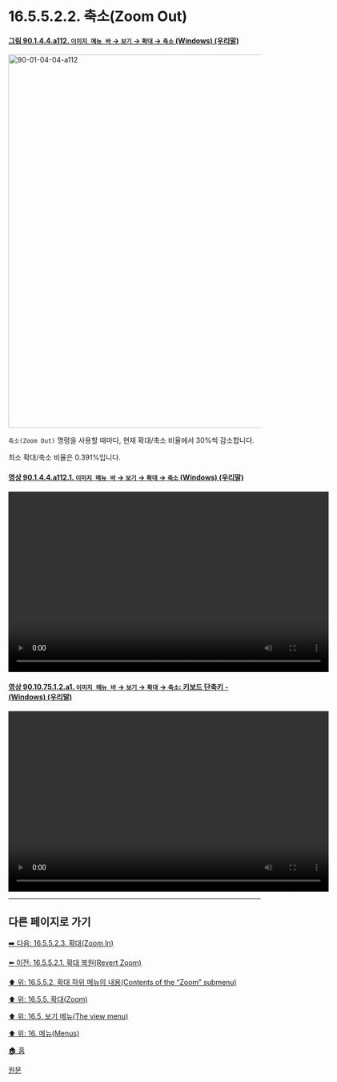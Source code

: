# 16.5.5.2.2. 축소(Zoom Out)

<a id="90-01-04-04-a112"></a>

#### [그림 90.1.4.4.a112. `이미지 메뉴 바` → `보기` → `확대` → `축소` (Windows) (우리말)](./90-01-04-04-zoom.md#90-01-04-04-a112)
<img width="572" height="745" alt="90-01-04-04-a112" src="https://github.com/user-attachments/assets/339ed3b3-c176-4ad9-bc9f-9ff689ef509b" />

`축소(Zoom Out)` 명령을 사용할 때마다, 현재 확대/축소 비율에서 30%씩 감소합니다.

최소 확대/축소 비율은 0.391%입니다.

<a id="90-01-04-04-a112-01"></a>

#### [영상 90.1.4.4.a112.1. `이미지 메뉴 바` → `보기` → `확대` → `축소` (Windows) (우리말)](./90-01-04-04-zoom.md#90-01-04-04-a112-01)
<video controls="controls" width="640" height="360" src="https://github.com/user-attachments/assets/ba1a70b9-178a-4427-8fcc-7ff1feb98d78"></video>

<a id="90-10-75-01-02-a1"></a>

#### [영상 90.10.75.1.2.a1. `이미지 메뉴 바` → `보기` → `확대` → `축소`: 키보드 단축키 `-` (Windows) (우리말)](./90-10-75-01-02-zoom_out.md#90-10-75-01-02-a1)
<video controls="controls" width="640" height="360" src="https://github.com/user-attachments/assets/85c0e6bf-6f97-4dce-94ec-42f6b1e8dff0"></video>

***

## 다른 페이지로 가기

[➡️ 다음: 16.5.5.2.3. 확대(Zoom In)](./16-05-05-02-03-zoom_in.md)

[⬅️ 이전: 16.5.5.2.1. 확대 복원(Revert Zoom)](./16-05-05-02-01-revert_zoom.md)

[⬆️ 위: 16.5.5.2. 확대 하위 메뉴의 내용(Contents of the “Zoom” submenu)](./16-05-05-02-00-contents_of_the_zoom_submenu.md)

[⬆️ 위: 16.5.5. 확대(Zoom)](./16-05-05-00-zoom.md)

[⬆️ 위: 16.5. 보기 메뉴(The view menu)](./16-05-00-the-view-menu.md)

[⬆️ 위: 16. 메뉴(Menus)](./16-00-menus.md)

[🏠 홈](./00-home.md)

[원문](https://docs.gimp.org/2.10/ko/gimp-view-zoom.html#idm25471)